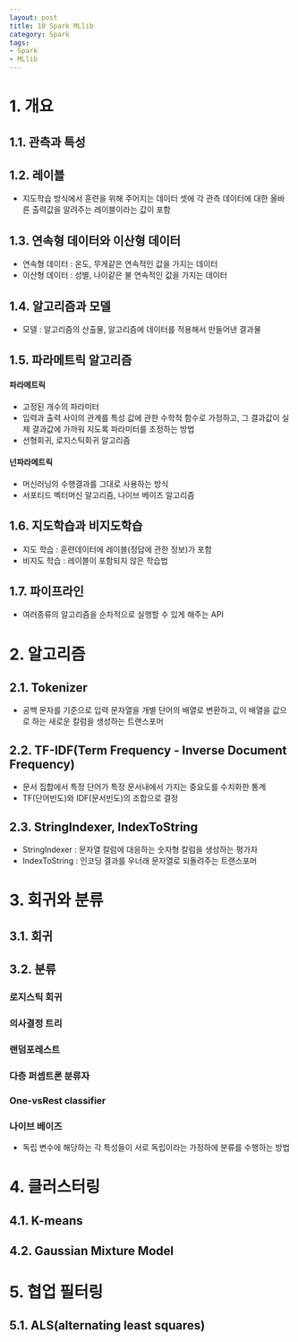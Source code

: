 ```yaml
---
layout: post
title: 10 Spark MLlib
category: Spark
tags:
- Spark
- MLlib
---
```


# 1. 개요
## 1.1. 관측과 특성

## 1.2. 레이블
- 지도학습 방식에서 훈련을 위해 주어지는 데이터 셋에 각 관측 데이터에 대한 올바른 출력값을 알려주는 레이블이라는 값이 포함

## 1.3. 연속형 데이터와 이산형 데이터
- 연속형 데이터 : 온도, 무게같은 연속적인 값을 가지는 데이터
- 이산형 데이터 : 성별, 나이같은 불 연속적인 값을 가지는 데이터

## 1.4. 알고리즘과 모델
- 모델 : 알고리즘의 산출물, 알고리즘에 데이터를 적용해서 만들어낸 결과물

## 1.5. 파라메트릭 알고리즘
#### 파라메트릭 
- 고정된 개수의 파라미터
- 입력과 출력 사이의 관계를 특성 값에 관한 수학적 함수로 가정하고, 그 결과값이 실제 결과값에 가까워 지도록 파라미터를 조정하는 방법
- 선형회귀, 로지스틱회귀 알고리즘 

#### 넌파라메트릭
- 머신러닝의 수행결과를 그대로 사용하는 방식
- 서포티드 벡터머신 알고리즘, 나이브 베이즈 알고리즘

## 1.6. 지도학습과 비지도학습
- 지도 학습 : 훈련데이터에 레이블(정답에 관한 정보)가 포함
- 비지도 학습 : 레이블이 포함되지 않은 학습법

## 1.7. 파이프라인
- 여러종류의 알고리즘을 순차적으로 실행할 수 있게 해주는 API

# 2. 알고리즘
## 2.1. Tokenizer
- 공백 문자를 기준으로 입력 문자열을 개별 단어의 배열로 변환하고, 이 배열을 값으로 하는 새로운 칼럼을 생성하는 트랜스포머

## 2.2. TF-IDF(Term Frequency - Inverse Document Frequency)
- 문서 집합에서 특정 단어가 특정 문서내에서 가지는 중요도를 수치화한 통계
- TF(단어빈도)와 IDF(문서빈도)의 조합으로 결정 

## 2.3. StringIndexer, IndexToString
- StringIndexer : 문자열 칼럼에 대응하는 숫자형 칼럼을 생성하는 평가자
- IndexToString : 인코딩 결과를 우너래 문자열로 되돌려주는 트랜스포머


# 3. 회귀와 분류
## 3.1. 회귀

## 3.2. 분류
### 로지스틱 회귀
### 의사결정 트리
### 랜덤포레스트
### 다층 퍼셉트론 분류자
### One-vsRest classifier
### 나이브 베이즈
- 독립 변수에 해당하는 각 특성들이 서로 독립이라는 가정하에 분류를 수행하는 방법


# 4. 클러스터링
## 4.1. K-means

## 4.2. Gaussian Mixture Model 


# 5. 협업 필터링
## 5.1. ALS(alternating least squares)